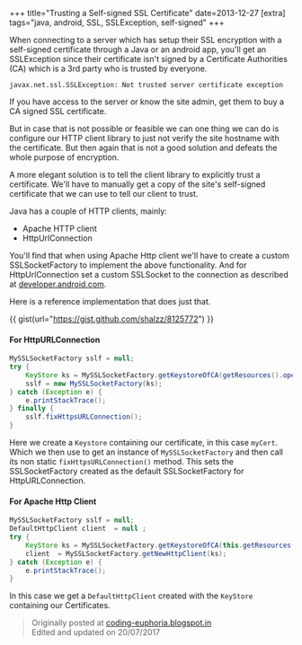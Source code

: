 +++
title="Trusting a Self-signed SSL Certificate"
date=2013-12-27
[extra]
tags="java, android, SSL, SSLException, self-signed"
+++

When connecting to a server which has setup their SSL encryption with a self-signed certificate
through a Java or an android app, you'll get an SSLException since their certificate isn't signed
by a Certificate Authorities (CA) which is a 3rd party who is trusted by everyone.

```text
javax.net.ssl.SSLException: Not trusted server certificate exception
```

If you have access to the server or know the site admin, get them to buy a CA signed SSL certificate.

But in case that is not possible or feasible we can one thing we can do is
configure our HTTP client library to just not verify the site hostname with the certificate.
But then again that is not a good solution and defeats the whole purpose of encryption.

<!-- more -->

A more elegant solution is to tell the client library to explicitly trust a certificate.
We'll have to manually get a copy of the site's self-signed certificate that we can use
to tell our client to trust.

Java has a couple of HTTP clients, mainly:
* Apache HTTP client
* HttpUrlConnection

You'll find that when using Apache Http client we'll have to create a custom SSLSocketFactory to implement the above 
functionality.
And for HttpUrlConnection set a custom SSLSocket to the connection as described at [developer.android.com][1]. 

Here is a reference implementation that does just that.

{{ gist(url="https://gist.github.com/shalzz/8125772") }}

#### For HttpURLConnection

```java
MySSLSocketFactory sslf = null;
try {
    KeyStore ks = MySSLSocketFactory.getKeystoreOfCA(getResources().openRawResource(R.raw.myCert));
    sslf = new MySSLSocketFactory(ks);
} catch (Exception e) {
    e.printStackTrace();
} finally {
    sslf.fixHttpsURLConnection();
}
```

Here we create a `Keystore` containing our certificate, in this case `myCert`.
Which we then use to get an instance of `MySSLSocketFactory` and then call its non static `fixHttpsURLConnection()` method.
This sets the SSLSocketFactory created as the default SSLSocketFactory for HttpURLConnection. 


#### For Apache Http Client

```java
MySSLSocketFactory sslf = null;
DefaultHttpClient client  = null ;
try {
    KeyStore ks = MySSLSocketFactory.getKeystoreOfCA(this.getResources().openRawResource(R.raw.myCert));
    client  = MySSLSocketFactory.getNewHttpClient(ks);
} catch (Exception e) {
    e.printStackTrace();
}
```

In this case we get a `DefaultHttpClient` created with the `KeyStore` containing our Certificates.

> Originally posted at [coding-euphoria.blogspot.in][2]  
> Edited and updated on 20/07/2017

[1]: https://developer.android.com/training/articles/security-ssl.html
[2]: https://coding-euphoria.blogspot.in/2013/12/custom-sslsocketfactory-that-trusts.html
